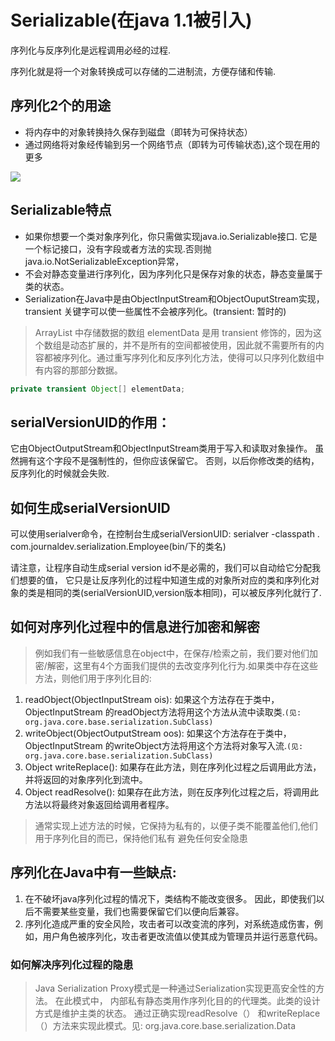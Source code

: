 # Serializable(在java 1.1被引入)

序列化与反序列化是远程调用必经的过程.

序列化就是将一个对象转换成可以存储的二进制流，方便存储和传输.

## 序列化2个的用途

- 将内存中的对象转换持久保存到磁盘（即转为可保持状态）
- 通过网络将对象经传输到另一个网络节点（即转为可传输状态),这个现在用的更多

![](https://pic1.zhimg.com/80/v2-b1f345e021de016bce47dc4d1bda5188_hd.jpg)

## Serializable特点

- 如果你想要一个类对象序列化，你只需做实现java.io.Serializable接口.
它是一个标记接口，没有字段或者方法的实现.否则抛java.io.NotSerializableException异常，
- 不会对静态变量进行序列化，因为序列化只是保存对象的状态，静态变量属于类的状态。
- Serialization在Java中是由ObjectInputStream和ObjectOuputStream实现，transient 关键字可以使一些属性不会被序列化。(transient: 暂时的)

>ArrayList 中存储数据的数组 elementData 是用 transient 修饰的，因为这个数组是动态扩展的，并不是所有的空间都被使用，因此就不需要所有的内容都被序列化。通过重写序列化和反序列化方法，使得可以只序列化数组中有内容的那部分数据。

```java
private transient Object[] elementData;
```

## serialVersionUID的作用：
 
它由ObjectOutputStream和ObjectInputStream类用于写入和读取对象操作。 虽然拥有这个字段不是强制性的，但你应该保留它。 否则，以后你修改类的结构，反序列化的时候就会失败.

## 如何生成serialVersionUID

可以使用serialver命令，在控制台生成serialVersionUID:
serialver -classpath . com.journaldev.serialization.Employee(bin/下的类名)

请注意，让程序自动生成serial version id不是必需的，我们可以自动给它分配我们想要的值，
它只是让反序列化的过程中知道生成的对象所对应的类和序列化对象的类是相同的类(serialVersionUID,version版本相同)，可以被反序列化就行了.

## 如何对序列化过程中的信息进行加密和解密

>例如我们有一些敏感信息在object中，在保存/检索之前，我们要对他们加密/解密，这里有4个方面我们提供的去改变序列化行为.如果类中存在这些方法，则他们用于序列化目的:
 
1. readObject(ObjectInputStream ois): 如果这个方法存在于类中，ObjectInputStream 的readObject方法将用这个方法从流中读取类.`(见: org.java.core.base.serialization.SubClass)`
2. writeObject(ObjectOutputStream oos): 如果这个方法存在于类中，ObjectInputStream 的writeObject方法将用这个方法将对象写入流.`(见: org.java.core.base.serialization.SubClass)`
3. Object writeReplace(): 如果存在此方法，则在序列化过程之后调用此方法，并将返回的对象序列化到流中。
4. Object readResolve(): 如果存在此方法，则在反序列化过程之后，将调用此方法以将最终对象返回给调用者程序。

>通常实现上述方法的时候，它保持为私有的，以便子类不能覆盖他们,他们用于序列化目的而已，保持他们私有
避免任何安全隐患

## 序列化在Java中有一些缺点:

1. 在不破坏java序列化过程的情况下，类结构不能改变很多。 因此，即使我们以后不需要某些变量，我们也需要保留它们以便向后兼容。
2. 序列化造成严重的安全风险，攻击者可以改变流的序列，对系统造成伤害，例如，用户角色被序列化，攻击者更改流值以使其成为管理员并运行恶意代码。

### 如何解决序列化过程的隐患

> Java Serialization Proxy模式是一种通过Serialization实现更高安全性的方法。 在此模式中，
 内部私有静态类用作序列化目的的代理类。此类的设计方式是维护主类的状态。 通过正确实现readResolve（）
 和writeReplace（）方法来实现此模式。见: org.java.core.base.serialization.Data
